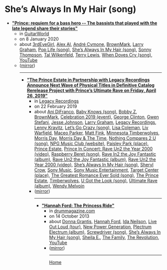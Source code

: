 # She’s Always In My Hair (song)

 - [**"Prince: requiem for a bass hero -- The bassists that played with the late legend share their stories"**](https://www.guitarworld.com/features/prince-requiem-for-a-bass-hero)<ul><li>in [GuitarWorld](https://www.guitarworld.com/)</li><li>on 8 January 2020</li><li>about [3rdEyeGirl](../../../topics/3rdeyegirl/index.md), [Alex Al](../../../topics/alex-al/index.md), [André Cymone](../../../topics/andr-cymone/index.md), [BrownMark](../../../topics/brownmark/index.md), [Larry Graham](../../../topics/larry-graham/index.md), [Pop Life (song)](../../../topics/song/pop-life/index.md), [She’s Always In My Hair (song)](../../../topics/song/she-s-always-in-my-hair/index.md), [Sonny Thompson](../../../topics/sonny-thompson/index.md), [Tal Wilkenfeld](../../../topics/tal-wilkenfeld/index.md), [Terry Lewis](../../../topics/terry-lewis/index.md), [When Doves Cry (song)](../../../topics/song/when-doves-cry/index.md), [YouTube](../../../topics/youtube/index.md)</li><li>([mirror](https://web.archive.org/web/*/https://www.guitarworld.com/features/prince-requiem-for-a-bass-hero))</li><ul>

----

 - [**"The Prince Estate in Partnership with Legacy Recordings Announce Next Wave of Physical Titles in Definitive Catalog Rerelease Project with Prince’s Ultimate Rave on Friday, April 26, 2019"**](https://www.legacyrecordings.com/2019/02/22/the-prince-estate-in-partnership-with-legacy-recordings-announce-next-wave-of-physical-titles-cd-dvd-vinyl-in-definitive-catalog-rerelease-project-with-princes-ultimate-rave-on-friday-april-26-2/)<ul><li>in [Legacy Recordings](https://www.legacyrecordings.com/)</li><li>on 22 February 2019</li><li>about [Ani DiFranco](../../../topics/ani-difranco/index.md), [Baby Knows (song)](../../../topics/song/baby-knows/index.md), [Bobby Z](../../../topics/bobby-z/index.md), [BrownMark](../../../topics/brownmark/index.md), [Celebration 2019 (event)](../../../topics/event/celebration-2019/index.md), [George Clinton](../../../topics/george-clinton/index.md), [Gwen Stefani](../../../topics/gwen-stefani/index.md), [Jesse Johnson](../../../topics/jesse-johnson/index.md), [Larry Graham](../../../topics/larry-graham/index.md), [Legacy Recordings](../../../topics/legacy-recordings/index.md), [Lenny Kravitz](../../../topics/lenny-kravitz/index.md), [Let’s Go Crazy (song)](../../../topics/song/let-s-go-crazy/index.md), [Lisa Coleman](../../../topics/lisa-coleman/index.md), [Liv Warfield](../../../topics/liv-warfield/index.md), [Maceo Parker](../../../topics/maceo-parker/index.md), [Matt Fink](../../../topics/matt-fink/index.md), [Minnesota Timberwolves](../../../topics/minnesota-timberwolves/index.md), [Morris Day](../../../topics/morris-day/index.md), [Morris Day & The Time](../../../topics/morris-day-the-time/index.md), [Nothing Compares 2 U (song)](../../../topics/song/nothing-compares-2-u/index.md), [NPG Music Club (website)](../../../topics/website/npg-music-club/index.md), [Paisley Park (place)](../../../topics/place/paisley-park/index.md), [Prince Estate](../../../topics/prince-estate/index.md), [Prince In Concert: Rave Un2 the Year 2000 (video)](../../../topics/video/prince-in-concert-rave-un2-the-year-2000/index.md), [Raspberry Beret (song)](../../../topics/song/raspberry-beret/index.md), [Rave In2 the Joy Fantastic (album)](../../../topics/album/rave-in2-the-joy-fantastic/index.md), [Rave Un2 the Joy Fantastic (album)](../../../topics/album/rave-un2-the-joy-fantastic/index.md), [Rave Un2 the Year 2000 (video)](../../../topics/video/rave-un2-the-year-2000/index.md), [She’s Always In My Hair (song)](../../../topics/song/she-s-always-in-my-hair/index.md), [Sheryl Crow](../../../topics/sheryl-crow/index.md), [Sony Music](../../../topics/sony-music/index.md), [Sony Music Entertainment](../../../topics/sony-music-entertainment/index.md), [Target Center (place)](../../../topics/place/target-center/index.md), [The Greatest Romance Ever Sold (song)](../../../topics/song/the-greatest-romance-ever-sold/index.md), [The Prince Estate](../../../topics/the-prince-estate/index.md), [Timberwolves](../../../topics/timberwolves/index.md), [U Got the Look (song)](../../../topics/song/u-got-the-look/index.md), [Ultimate Rave (album)](../../../topics/album/ultimate-rave/index.md), [Wendy Melvoin](../../../topics/wendy-melvoin/index.md)</li><li>([mirror](https://web.archive.org/web/*/https://www.legacyrecordings.com/2019/02/22/the-prince-estate-in-partnership-with-legacy-recordings-announce-next-wave-of-physical-titles-cd-dvd-vinyl-in-definitive-catalog-rerelease-project-with-princes-ultimate-rave-on-friday-april-26-2/))</li><ul>

----

 - [**"Hannah Ford: The Princess Ride"**](https://drummagazine.com/hannah-ford-the-princess-ride/)<ul><li>in [drummagazine.com](https://drummagazine.com/)</li><li>on 14 October 2013</li><li>about [Donna Grantis](../../../topics/donna-grantis/index.md), [Hannah Ford](../../../topics/hannah-ford/index.md), [Ida Neilson](../../../topics/ida-neilson/index.md), [Live Out Loud (tour)](../../../topics/tour/live-out-loud/index.md), [New Power Generation](../../../topics/new-power-generation/index.md), [Plectrum Electrum (album)](../../../topics/album/plectrum-electrum/index.md), [Screwdriver (song)](../../../topics/song/screwdriver/index.md), [She’s Always In My Hair (song)](../../../topics/song/she-s-always-in-my-hair/index.md), [Sheila E.](../../../topics/sheila-e/index.md), [The Family](../../../topics/the-family/index.md), [The Revolution](../../../topics/the-revolution/index.md), [YouTube](../../../topics/youtube/index.md)</li><li>([mirror](https://web.archive.org/web/*/https://drummagazine.com/hannah-ford-the-princess-ride/))</li><ul>

----

[Home](../index.md)
